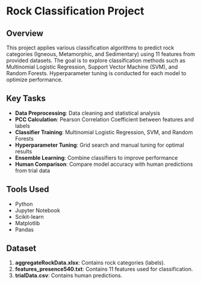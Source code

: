 # Rock Classification Project

## Overview
This project applies various classification algorithms to predict rock categories (Igneous, Metamorphic, and Sedimentary) using 11 features from provided datasets. The goal is to explore classification methods such as Multinomial Logistic Regression, Support Vector Machine (SVM), and Random Forests. Hyperparameter tuning is conducted for each model to optimize performance.

## Key Tasks
- **Data Preprocessing**: Data cleaning and statistical analysis
- **PCC Calculation**: Pearson Correlation Coefficient between features and labels
- **Classifier Training**: Multinomial Logistic Regression, SVM, and Random Forests
- **Hyperparameter Tuning**: Grid search and manual tuning for optimal results
- **Ensemble Learning**: Combine classifiers to improve performance
- **Human Comparison**: Compare model accuracy with human predictions from trial data

## Tools Used
- Python
- Jupyter Notebook
- Scikit-learn
- Matplotlib
- Pandas

## Dataset
1. **aggregateRockData.xlsx**: Contains rock categories (labels).
2. **features_presence540.txt**: Contains 11 features used for classification.
3. **trialData.csv**: Contains human predictions.
